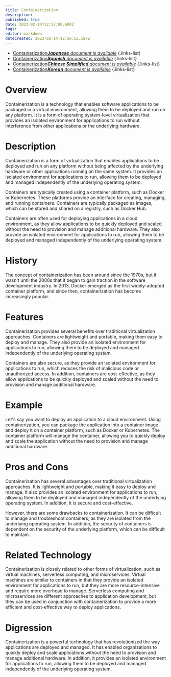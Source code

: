 ```yaml
---
title: Containerization
description: 
published: true
date: 2023-02-14T12:57:00.690Z
tags: 
editor: markdown
dateCreated: 2023-02-14T12:56:52.187Z
---
```


- [Containerization***Japanese** document is available*](/ja/Knowledge-base/Dictionary/containerization)
{.links-list}
- [Containerization***Spanish** document is available*](/es/Knowledge-base/Dictionary/containerization)
{.links-list}
- [Containerization***Chinese Simplified** document is available*](/zh/Knowledge-base/Dictionary/containerization)
{.links-list}
- [Containerization***Korean** document is available*](/ko/Knowledge-base/Dictionary/containerization)
{.links-list}


# Overview
Containerization is a technology that enables software applications to be packaged in a virtual environment, allowing them to be deployed and run on any platform. It is a form of operating system-level virtualization that provides an isolated environment for applications to run without interference from other applications or the underlying hardware.

# Description
Containerization is a form of virtualization that enables applications to be deployed and run on any platform without being affected by the underlying hardware or other applications running on the same system. It provides an isolated environment for applications to run, allowing them to be deployed and managed independently of the underlying operating system.

Containers are typically created using a container platform, such as Docker or Kubernetes. These platforms provide an interface for creating, managing, and running containers. Containers are typically packaged as images, which can be stored and shared on a registry, such as Docker Hub.

Containers are often used for deploying applications in a cloud environment, as they allow applications to be quickly deployed and scaled without the need to provision and manage additional hardware. They also provide an isolated environment for applications to run, allowing them to be deployed and managed independently of the underlying operating system.

# History
The concept of containerization has been around since the 1970s, but it wasn't until the 2000s that it began to gain traction in the software development industry. In 2013, Docker emerged as the first widely-adopted container platform, and since then, containerization has become increasingly popular.

# Features
Containerization provides several benefits over traditional virtualization approaches. Containers are lightweight and portable, making them easy to deploy and manage. They also provide an isolated environment for applications to run, allowing them to be deployed and managed independently of the underlying operating system.

Containers are also secure, as they provide an isolated environment for applications to run, which reduces the risk of malicious code or unauthorized access. In addition, containers are cost-effective, as they allow applications to be quickly deployed and scaled without the need to provision and manage additional hardware.

# Example
Let's say you want to deploy an application to a cloud environment. Using containerization, you can package the application into a container image and deploy it on a container platform, such as Docker or Kubernetes. The container platform will manage the container, allowing you to quickly deploy and scale the application without the need to provision and manage additional hardware.

# Pros and Cons
Containerization has several advantages over traditional virtualization approaches. It is lightweight and portable, making it easy to deploy and manage. It also provides an isolated environment for applications to run, allowing them to be deployed and managed independently of the underlying operating system. In addition, it is secure and cost-effective.

However, there are some drawbacks to containerization. It can be difficult to manage and troubleshoot containers, as they are isolated from the underlying operating system. In addition, the security of containers is dependent on the security of the underlying platform, which can be difficult to maintain.

# Related Technology
Containerization is closely related to other forms of virtualization, such as virtual machines, serverless computing, and microservices. Virtual machines are similar to containers in that they provide an isolated environment for applications to run, but they are more resource-intensive and require more overhead to manage. Serverless computing and microservices are different approaches to application development, but they can be used in conjunction with containerization to provide a more efficient and cost-effective way to deploy applications.

# Digression
Containerization is a powerful technology that has revolutionized the way applications are deployed and managed. It has enabled organizations to quickly deploy and scale applications without the need to provision and manage additional hardware. In addition, it provides an isolated environment for applications to run, allowing them to be deployed and managed independently of the underlying operating system.